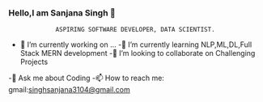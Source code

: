 ### Hello,I am Sanjana Singh 👋

                 ASPIRING SOFTWARE DEVELOPER, DATA SCIENTIST.
<!--
**sanjanasingh31/sanjanasingh31** is a ✨ _special_ ✨ repository because its `README.md` (this file) appears on your GitHub profile.

Here are some ideas to get you started:
-->

- 🔭 I’m currently working on ...
-🌱 I’m currently learning NLP,ML,DL,Full Stack MERN development
-👯 I’m looking to collaborate on Challenging Projects
<!-- 🤔 I’m looking for help with ... -->
-💬 Ask me about Coding
-📫 How to reach me: gmail:singhsanjana3104@gmail.com
<!-- 😄 Pronouns: ...-->
<!-- ⚡ Fun fact: ...-->

